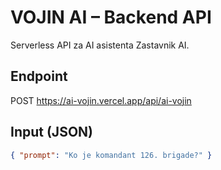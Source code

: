# VOJIN AI – Backend API

Serverless API za AI asistenta Zastavnik AI.

## Endpoint
POST https://ai-vojin.vercel.app/api/ai-vojin

## Input (JSON)
```json
{ "prompt": "Ko je komandant 126. brigade?" }
